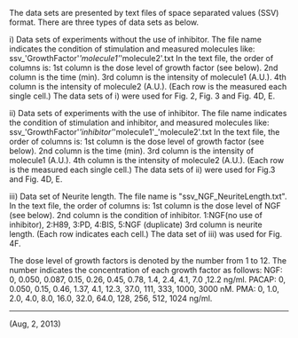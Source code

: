 The data sets are presented by text files of space separated values (SSV) format. There are three types of data sets as below.

i) Data sets of experiments without the use of inhibitor. The file name indicates the condition of stimulation and measured molecules like: ssv_'GrowthFactor'_'molecule1'_'molecule2'.txt
In the text file, the order of columns is: 
1st column is the dose level of growth factor (see below).
2nd column is the time (min).
3rd column is the intensity of molecule1 (A.U.).
4th column is the intensity of molecule2 (A.U.).
(Each row is the measured each single cell.)
The data sets of i) were used for Fig. 2, Fig. 3 and Fig. 4D, E. 

ii) Data sets of experiments with the use of inhibitor. The file name indicates the condition of stimulation and inhibitor, and measured molecules like: ssv_'GrowthFactor'_'inhibitor'_'molecule1'_'molecule2'.txt
In the text file, the order of columns is: 
1st column is the dose level of growth factor (see below).
2nd column is the time (min).
3rd column is the intensity of molecule1 (A.U.).
4th column is the intensity of molecule2 (A.U.).
(Each row is the measured each single cell.)
The data sets of ii) were used for Fig.3 and Fig. 4D, E.

iii) Data set of Neurite length. The file name is "ssv_NGF_NeuriteLength.txt".
In the text file, the order of columns is:
1st column is the dose level of NGF (see below).
2nd column is the condition of inhibitor. 1:NGF(no use of inhibitor), 2:H89, 3:PD, 4:BIS, 5:NGF (duplicate)
3rd column is neurite length.
(Each row indicates each cell.)
The data set of iii) was used for Fig. 4F.

The dose level of growth factors is denoted by the number from 1 to 12. The number indicates the concentration of each growth factor as follows:
NGF: 0, 0.050, 0.087, 0.15, 0.26, 0.45, 0.78, 1.4, 2.4, 4.1, 7.0 ,12.2 ng/ml.
PACAP: 0, 0.050, 0.15, 0.46, 1.37, 4.1, 12.3, 37.0, 111, 333, 1000, 3000 nM. 
PMA: 0, 1.0, 2.0, 4.0, 8.0, 16.0, 32.0, 64.0, 128, 256, 512, 1024 ng/ml.


*****************************
(Aug, 2, 2013)


